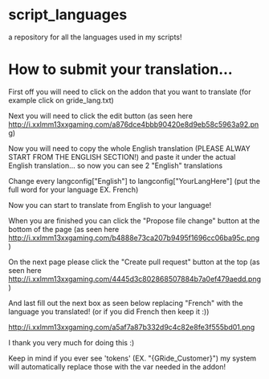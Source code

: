 # script_languages
a repository for all the languages used in my scripts!


# How to submit your translation...

First off you will need to click on the addon that you want to translate (for example click on gride_lang.txt)

Next you will need to click the edit button (as seen here http://i.xxlmm13xxgaming.com/a876dce4bbb90420e8d9eb58c5963a92.png)

Now you will need to copy the whole English translation (PLEASE ALWAY START FROM THE ENGLISH SECTION!) and paste it under the actual English translation... so now you can see 2 "English" translations

Change every langconfig["English"] to langconfig["YourLangHere"] (put the full word for your language EX. French)

Now you can start to translate from English to your language!

When you are finished you can click the "Propose file change" button at the bottom of the page (as seen here http://i.xxlmm13xxgaming.com/b4888e73ca207b9495f1696cc06ba95c.png)

On the next page please click the "Create pull request" button at the top (as seen here http://i.xxlmm13xxgaming.com/4445d3c802868507884b7a0ef479aedd.png)

And last fill out the next box as seen below replacing "French" with the language you translated! (or if you did French then keep it :))

http://i.xxlmm13xxgaming.com/a5af7a87b332d9c4c82e8fe3f555bd01.png

I thank you very much for doing this :)

Keep in mind if you ever see 'tokens' (EX. "{GRide_Customer}") my system will automatically replace those with the var needed in the addon!
